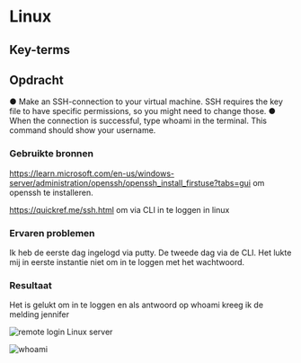 # Linux


## Key-terms
 


## Opdracht
●	Make an SSH-connection to your virtual machine. SSH requires the key file to have specific permissions, so you might need to change those.
●	When the connection is successful, type whoami in the terminal. This command should show your username.


### Gebruikte bronnen
https://learn.microsoft.com/en-us/windows-server/administration/openssh/openssh_install_firstuse?tabs=gui om openssh te installeren. 

https://quickref.me/ssh.html om via CLI in te loggen in linux





### Ervaren problemen
Ik heb de eerste dag ingelogd via putty. De tweede dag via de CLI. Het lukte mij in eerste instantie niet om in te loggen met het wachtwoord. 

### Resultaat
Het is gelukt om in te loggen en als antwoord op whoami kreeg ik de melding jennifer


![remote login Linux server](https://user-images.githubusercontent.com/123589199/230011940-235a7dcf-f8a9-4475-8c20-8f59bacbeb80.png)


![whoami](https://user-images.githubusercontent.com/123589199/230011993-419e9f45-8b55-4b4f-a1ca-d37aa90ba839.png)
